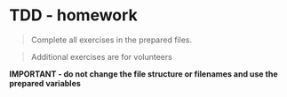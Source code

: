 # TDD - homework
> Complete all exercises in the prepared files.

> Additional exercises are for volunteers

**IMPORTANT - do not change the file structure or filenames and use the prepared variables**
 

